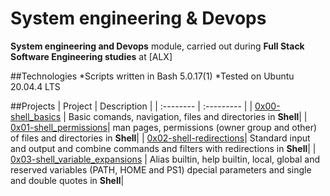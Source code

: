 # System engineering & Devops
**System engineering and Devops** module, carried out during **Full Stack Software Engineering studies** at [ALX]

##Technologies
*Scripts written in Bash 5.0.17(1)
*Tested on Ubuntu 20.04.4 LTS

##Projects
| Project | Description |
| :-------- | :--------- |
| [0x00-shell_basics](https://github.com/Karabo-Dikolomela/alx-system_engineering-devops/tree/main/0x00-shell_basics) | Basic comands, navigation, files and directories in **Shell**|
| [0x01-shell_permissions]()| man pages, permissions (owner group and other) of files and directories in **Shell**|
| [0x02-shell-redirections]()| Standard input and output and combine commands and filters with redirections in **Shell**|
| [0x03-shell_variable_expansions]() | Alias builtin, help builtin, local, global and reserved variables (PATH, HOME and PS1) dpecial parameters and single and double quotes in **Shell**|
